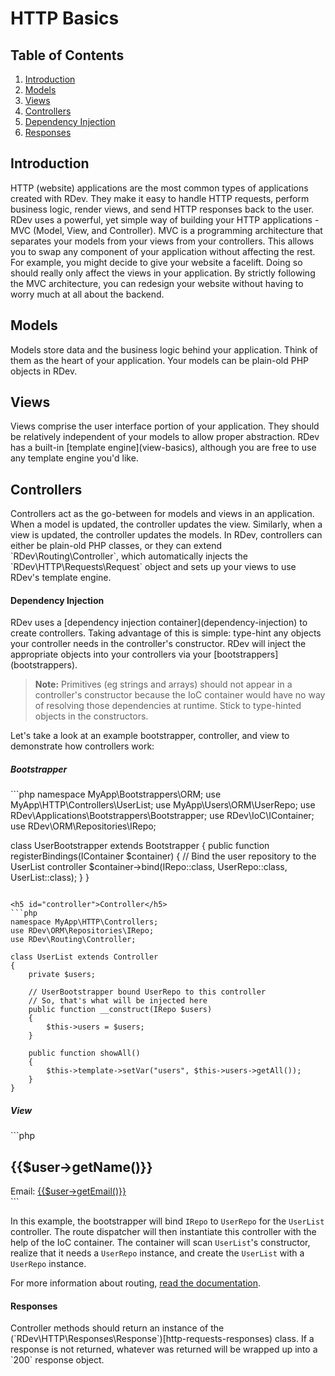 # HTTP Basics

## Table of Contents
1. [Introduction](#introduction)
2. [Models](#models)
3. [Views](#views)
4. [Controllers](#controllers)
  1. [Dependency Injection](#dependency-injection)
  2. [Responses](#responses)

<h2 id="introduction">Introduction</h2>
HTTP (website) applications are the most common types of applications created with RDev.  They make it easy to handle HTTP requests, perform business logic, render views, and send HTTP responses back to the user.  RDev uses a powerful, yet simple way of building your HTTP applications - MVC (Model, View, and Controller).  
MVC is a programming architecture that separates your models from your views from your controllers.  This allows you to swap any component of your application without affecting the rest.  For example, you might decide to give your website a facelift.  Doing so should really only affect the views in your application.  By strictly following the MVC architecture, you can redesign your website without having to worry much at all about the backend.

<h2 id="models">Models</h2>
Models store data and the business logic behind your application.  Think of them as the heart of your application.  Your models can be plain-old PHP objects in RDev.

<h2 id="views">Views</h2>
Views comprise the user interface portion of your application.  They should be relatively independent of your models to allow proper abstraction.  RDev has a built-in [template engine](view-basics), although you are free to use any template engine you'd like.

<h2 id="controllers">Controllers</h2>
Controllers act as the go-between for models and views in an application.  When a model is updated, the controller updates the view.  Similarly, when a view is updated, the controller updates the models.  In RDev, controllers can either be plain-old PHP classes, or they can extend `RDev\Routing\Controller`, which automatically injects the `RDev\HTTP\Requests\Request` object and sets up your views to use RDev's template engine.

<h4 id="dependency-injection">Dependency Injection</h4>
RDev uses a [dependency injection container](dependency-injection) to create controllers.  Taking advantage of this is simple:  type-hint any objects your controller needs in the controller's constructor.  RDev will inject the appropriate objects into your controllers via your [bootstrappers](bootstrappers).

> **Note:** Primitives (eg strings and arrays) should not appear in a controller's constructor because the IoC container would have no way of resolving those dependencies at runtime.  Stick to type-hinted objects in the constructors.

Let's take a look at an example bootstrapper, controller, and view to demonstrate how controllers work:

<h5 id="bootstrapper">Bootstrapper</h5>
```php
namespace MyApp\Bootstrappers\ORM;
use MyApp\HTTP\Controllers\UserList;
use MyApp\Users\ORM\UserRepo;
use RDev\Applications\Bootstrappers\Bootstrapper;
use RDev\IoC\IContainer;
use RDev\ORM\Repositories\IRepo;

class UserBootstrapper extends Bootstrapper
{
    public function registerBindings(IContainer $container)
    {
        // Bind the user repository to the UserList controller
        $container->bind(IRepo::class, UserRepo::class, UserList::class);
    }
}
```

<h5 id="controller">Controller</h5>
```php
namespace MyApp\HTTP\Controllers;
use RDev\ORM\Repositories\IRepo;
use RDev\Routing\Controller;

class UserList extends Controller
{
    private $users;
    
    // UserBootstrapper bound UserRepo to this controller
    // So, that's what will be injected here
    public function __construct(IRepo $users)
    {
        $this->users = $users;
    }
    
    public function showAll()
    {
        $this->template->setVar("users", $this->users->getAll());
    }
}
```

<h5 id="view">View</h5>
```php
<section class="user">
    <?php foreach($users as $user): ?>
    <h2>{{$user->getName()}}</h2>
    Email: <a href="mailto:{{$user->getEmail()}}">{{$user->getEmail()}}</a>
    <?php endforeach; ?>
</section>
```

In this example, the bootstrapper will bind `IRepo` to `UserRepo` for the `UserList` controller.  The route dispatcher will then instantiate this controller with the help of the IoC container.  The container will scan `UserList`'s constructor, realize that it needs a `UserRepo` instance, and create the `UserList` with a `UserRepo` instance.

For more information about routing, [read the documentation](routing).

<h4 id="responses">Responses</h4>
Controller methods should return an instance of the (`RDev\HTTP\Responses\Response`)[http-requests-responses) class.  If a response is not returned, whatever was returned will be wrapped up into a `200` response object.